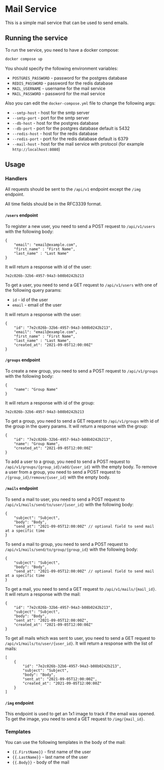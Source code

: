 # Mail Service

This is a simple mail service that can be used to send emails.

## Running the service

To run the service, you need to have a docker compose:
```bash
docker compose up
```

You should specify the following environment variables:
- `POSTGRES_PASSWORD` - password for the postgres database
- `REDIS_PASSWORD` - password for the redis database
- `MAIL_USERNAME` - username for the mail service
- `MAIL_PASSWORD` - password for the mail service

Also you can edit the `docker-compose.yml` file to change the following args:
- `--smtp-host` - host for the smtp server
- `--smtp-port` - port for the smtp server
- `--db-host` - host for the postgres database
- `--db-port` - port for the postgres database default is 5432
- `--redis-host` - host for the redis database
- `--redis-port` - port for the redis database default is 6379
- `--mail-host` - host for the mail service with protocol (for example `http://localhost:8080`)

## Usage

### Handlers

All requests should be sent to the `/api/v1` endpoint except the `/img` endpoint.

All time fields should be in the RFC3339 format.

#### `/users` endpoint
To register a new user, you need to send a POST request to `/api/v1/users` with the following body:
```json5
{
    "email": "email@example.com",
    "first_name" : "First Name",
    "last_name" : "Last Name"
}
```
It will return a response with id of the user:
```
7e2c026b-32b6-4957-94a3-b08b0242b213
```

To get a user, you need to send a GET request to `/api/v1/users` with one of the following query params:
- `id` - id of the user
- `email` - email of the user

It will return a response with the user:
```json5
{
    "id": "7e2c026b-32b6-4957-94a3-b08b0242b213",
    "email": "email@example.com",
    "first_name" : "First Name",
    "last_name" : "Last Name",
    "created_at": "2021-09-05T12:00:00Z"
}
```

#### `/groups` endpoint

To create a new group, you need to send a POST request to `/api/v1/groups` with the following body:
```json5
{
    "name": "Group Name"
}
```

It will return a response with id of the group:
```
7e2c026b-32b6-4957-94a3-b08b0242b213
```

To get a group, you need to send a GET request to `/api/v1/groups` with id of the group in the query params. It will return a response with the group:
```json5
{
    "id": "7e2c026b-32b6-4957-94a3-b08b0242b213",
    "name": "Group Name",
    "created_at": "2021-09-05T12:00:00Z"
}
```

To add a user to a group, you need to send a POST request to `/api/v1/groups/{group_id}/add/{user_id}` with the empty body.
To remove a user from a group, you need to send a POST request to `/{group_id}/remove/{user_id}` with the empty body.

#### `/mails` endpoint

To send a mail to user, you need to send a POST request to `/api/v1/mails/send/to/user/{user_id}` with the following body:
```json5
{
    "subject": "Subject",
    "body": "Body",
    "send_at": "2021-09-05T12:00:00Z" // optional field to send mail at a specific time
}
```

To send a mail to group, you need to send a POST request to `/api/v1/mails/send/to/group/{group_id}` with the following body:
```json5
{
    "subject": "Subject",
    "body": "Body",
    "send_at": "2021-09-05T12:00:00Z" // optional field to send mail at a specific time
}
```

To get a mail, you need to send a GET request to `/api/v1/mails/{mail_id}`. It will return a response with the mail:
```json5
{
    "id": "7e2c026b-32b6-4957-94a3-b08b0242b213",
    "subject": "Subject",
    "body": "Body",
    "sent_at": "2021-09-05T12:00:00Z",
    "created_at": "2021-09-05T12:00:00Z"
}
```

To get all mails which was sent to user, you need to send a GET request to `/api/v1/mails/to/user/{user_id}`. It will return a response with the list of mails:
```json5
[
    {
        "id": "7e2c026b-32b6-4957-94a3-b08b0242b213",
        "subject": "Subject",
        "body": "Body",
        "sent_at": "2021-09-05T12:00:00Z",
        "created_at": "2021-09-05T12:00:00Z"
    }
]
```

#### `/img` endpoint

This endpoint is used to get an 1x1 image to track if the email was opened. To get the image, you need to send a GET request to `/img/{mail_id}`.

### Templates

You can use the following templates in the body of the mail:
- `{{.FirstName}}` - first name of the user
- `{{.LastName}}` - last name of the user
- `{{.Body}}` - body of the mail